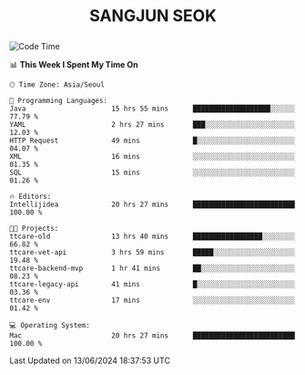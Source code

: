 <h1>
 <p align="center">
   SANGJUN SEOK
 </p>
</h1>

<!--START_SECTION:waka-->
![Code Time](http://img.shields.io/badge/Code%20Time-3%2C605%20hrs%2018%20mins-blue)

📊 **This Week I Spent My Time On** 

```text
🕑︎ Time Zone: Asia/Seoul

💬 Programming Languages: 
Java                     15 hrs 55 mins      ███████████████████░░░░░░   77.79 % 
YAML                     2 hrs 27 mins       ███░░░░░░░░░░░░░░░░░░░░░░   12.03 % 
HTTP Request             49 mins             █░░░░░░░░░░░░░░░░░░░░░░░░   04.07 % 
XML                      16 mins             ░░░░░░░░░░░░░░░░░░░░░░░░░   01.35 % 
SQL                      15 mins             ░░░░░░░░░░░░░░░░░░░░░░░░░   01.26 % 

🔥 Editors: 
Intellijidea             20 hrs 27 mins      █████████████████████████   100.00 % 

🐱‍💻 Projects: 
ttcare-old               13 hrs 40 mins      █████████████████░░░░░░░░   66.82 % 
ttcare-vet-api           3 hrs 59 mins       █████░░░░░░░░░░░░░░░░░░░░   19.48 % 
ttcare-backend-mvp       1 hr 41 mins        ██░░░░░░░░░░░░░░░░░░░░░░░   08.23 % 
ttcare-legacy-api        41 mins             █░░░░░░░░░░░░░░░░░░░░░░░░   03.36 % 
ttcare-env               17 mins             ░░░░░░░░░░░░░░░░░░░░░░░░░   01.42 % 

💻 Operating System: 
Mac                      20 hrs 27 mins      █████████████████████████   100.00 % 
```


 Last Updated on 13/06/2024 18:37:53 UTC
<!--END_SECTION:waka-->
